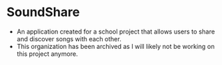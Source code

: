 # SoundShare
- An application created for a school project that allows users to share and discover songs with each other.
- This organization has been archived as I will likely not be working on this project anymore.
